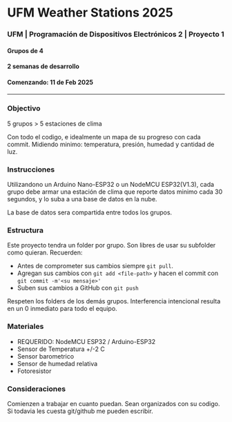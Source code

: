 # UFM Weather Stations 2025
### UFM | Programación de Dispositivos Electrónicos 2 | Proyecto 1
#### Grupos de 4 
#### 2 semanas de desarrollo 
#### Comenzando: 11 de Feb 2025
---
### Objectivo
5 grupos > 5 estaciones de clima 

Con todo el codigo, e idealmente un mapa de su progreso con cada commit. 
Midiendo minimo: temperatura, presión, humedad y cantidad de luz. 


### Instrucciones 
Utilizandono un Arduino Nano-ESP32 o un NodeMCU ESP32(V1.3), cada grupo debe armar una estación de clima que reporte datos minimo cada 30 segundos, y lo suba a una base de datos en la nube. 

La base de datos sera compartida entre todos los grupos. 

### Estructura 

Este proyecto tendra un folder por grupo. Son libres de usar su subfolder como quieran. 
Recuerden: 
- Antes de comprometer sus cambios siempre `git pull`.
- Agregan sus cambios con `git add <file-path>` y hacen el commit con `git commit -m'<su mensaje>'`
- Suben sus cambios a GitHub con `git push`

Respeten los folders de los demás grupos. Interferencia intencional resulta en un 0 inmediato para todo el equipo. 

### Materiales

- REQUERIDO: NodeMCU ESP32 / Arduino-ESP32
- Sensor de Temperatura +/-2 C
- Sensor barometrico
- Sensor de humedad relativa
- Fotoresistor 

### Consideraciones 
Comienzen a trabajar en cuanto puedan. Sean organizados con su codigo. Si todavia les cuesta git/github me pueden escribir. 


